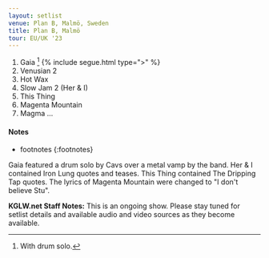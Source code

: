 ```yaml
---
layout: setlist
venue: Plan B, Malmö, Sweden
title: Plan B, Malmö
tour: EU/UK '23
---
```


1.  Gaia
    [^1]
    {% include segue.html type=">" %}
2.  Venusian 2
3.  Hot Wax
4.  Slow Jam 2 (Her & I)
5.  This Thing
6.  Magenta Mountain
7.  Magma
…
<!--snippet-->


#### Notes

[^1]: With drum solo.
* footnotes
{:footnotes}

Gaia featured a drum solo by Cavs over a metal vamp by the band. 
Her & I contained Iron Lung quotes and teases.
This Thing contained The Dripping Tap quotes.
The lyrics of Magenta Mountain were changed to "I don't believe Stu".

**KGLW.net Staff Notes:**
This is an ongoing show. Please stay tuned for setlist details and available audio and video sources as they become available.
